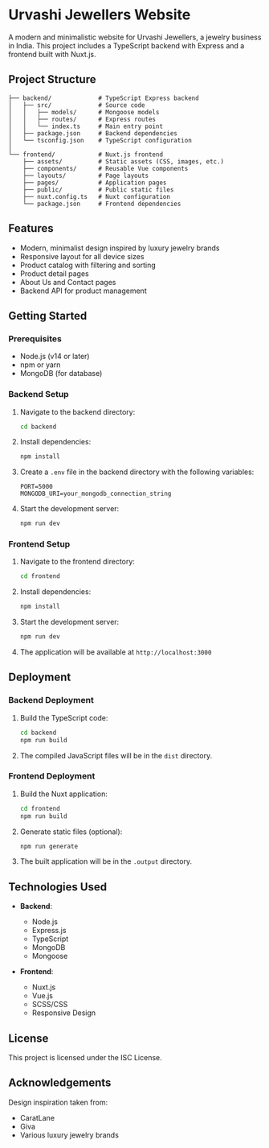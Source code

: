 # Urvashi Jewellers Website

A modern and minimalistic website for Urvashi Jewellers, a jewelry business in India. This project includes a TypeScript backend with Express and a frontend built with Nuxt.js.

## Project Structure

```
├── backend/             # TypeScript Express backend
│   ├── src/             # Source code
│   │   ├── models/      # Mongoose models
│   │   ├── routes/      # Express routes
│   │   └── index.ts     # Main entry point
│   ├── package.json     # Backend dependencies
│   └── tsconfig.json    # TypeScript configuration
│
└── frontend/            # Nuxt.js frontend
    ├── assets/          # Static assets (CSS, images, etc.)
    ├── components/      # Reusable Vue components
    ├── layouts/         # Page layouts
    ├── pages/           # Application pages
    ├── public/          # Public static files
    ├── nuxt.config.ts   # Nuxt configuration
    └── package.json     # Frontend dependencies
```

## Features

- Modern, minimalist design inspired by luxury jewelry brands
- Responsive layout for all device sizes
- Product catalog with filtering and sorting
- Product detail pages
- About Us and Contact pages
- Backend API for product management

## Getting Started

### Prerequisites

- Node.js (v14 or later)
- npm or yarn
- MongoDB (for database)

### Backend Setup

1. Navigate to the backend directory:
   ```bash
   cd backend
   ```

2. Install dependencies:
   ```bash
   npm install
   ```

3. Create a `.env` file in the backend directory with the following variables:
   ```
   PORT=5000
   MONGODB_URI=your_mongodb_connection_string
   ```

4. Start the development server:
   ```bash
   npm run dev
   ```

### Frontend Setup

1. Navigate to the frontend directory:
   ```bash
   cd frontend
   ```

2. Install dependencies:
   ```bash
   npm install
   ```

3. Start the development server:
   ```bash
   npm run dev
   ```

4. The application will be available at `http://localhost:3000`

## Deployment

### Backend Deployment

1. Build the TypeScript code:
   ```bash
   cd backend
   npm run build
   ```

2. The compiled JavaScript files will be in the `dist` directory.

### Frontend Deployment

1. Build the Nuxt application:
   ```bash
   cd frontend
   npm run build
   ```

2. Generate static files (optional):
   ```bash
   npm run generate
   ```

3. The built application will be in the `.output` directory.

## Technologies Used

- **Backend**:
  - Node.js
  - Express.js
  - TypeScript
  - MongoDB
  - Mongoose

- **Frontend**:
  - Nuxt.js
  - Vue.js
  - SCSS/CSS
  - Responsive Design

## License

This project is licensed under the ISC License.

## Acknowledgements

Design inspiration taken from:
- CaratLane
- Giva
- Various luxury jewelry brands 